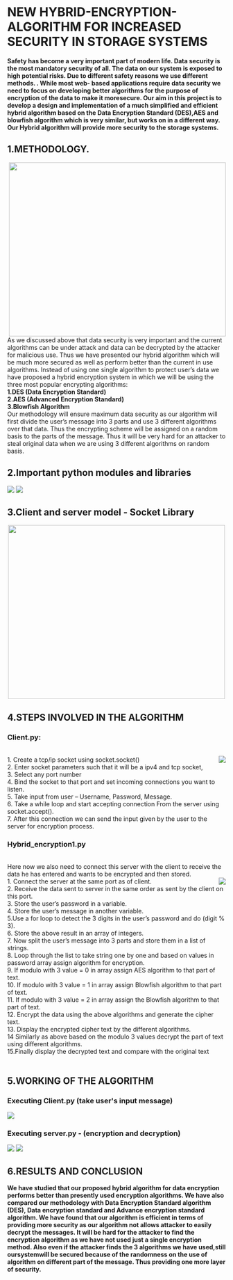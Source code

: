  # NEW HYBRID-ENCRYPTION-ALGORITHM FOR INCREASED SECURITY IN STORAGE SYSTEMS

<p align = "left"><b>Safety has become a very important part of modern life. Data security is the most mandatory security of all. The data on our system is exposed to high potential risks. Due to different safety reasons we use different methods. . While most web- based applications require data security we need to focus on developing better algorithms for the purpose of encryption of the data to make it moresecure. Our aim in this project is to develop a design and implementation of a much simplified and efficient hybrid algorithm based on the Data Encryption Standard (DES),AES and blowfish algorithm which is very similar, but works on in a different way. Our Hybrid algorithm will provide more security to the storage systems.
 </b></p>
 
 
 ## 1.METHODOLOGY.
 <img src = "https://github.com/ThisisRitikRao/NEW-HYBRID-ENCRYPTION-ALGORITHM-FOR-INCREASED-SECURITY/blob/main/images/flow.png" height = 400px width = 500px align = "right"></img>
 
As we discussed above that data security is very important and the current algorithms can be under attack and data can be decrypted by the attacker for malicious use. Thus we have presented our hybrid algorithm which will be much more secured as well as perform better than the current in use algorithms. Instead of using one single algorithm to protect user’s data we have proposed a hybrid encryption system in which we will be using the three most popular encrypting algorithms:<br>
<b>1.DES (Data Encryption Standard)<br>
2.AES (Advanced Encryption Standard)<br>
3.Blowfish Algorithm</b><br>
Our methodology will ensure maximum data security as our algorithm will first divide the user’s message into 3 parts and use 3 different algorithms over that data. Thus the encrypting scheme will be assigned on a random basis to the parts of the message. Thus it will be very hard for an attacker to steal original data when we are using 3 different algorithms on random basis.



## 2.Important python modules and libraries
<img src = "https://github.com/ThisisRitikRao/NEW-HYBRID-ENCRYPTION-ALGORITHM-FOR-INCREASED-SECURITY/blob/main/images/client_modules.JPG">
<img src = "https://github.com/ThisisRitikRao/NEW-HYBRID-ENCRYPTION-ALGORITHM-FOR-INCREASED-SECURITY/blob/main/images/server_modules.JPG">



## 3.Client and server model - Socket Library

<p align = "center"><img src = "https://www.tutorialspoint.com/unix_sockets/images/socket_client_server.gif" height = 400px width = 500px></p>


## 4.STEPS INVOLVED IN THE ALGORITHM

### Client.py:
<br>
<img src = "https://github.com/ThisisRitikRao/NEW-HYBRID-ENCRYPTION-ALGORITHM-FOR-INCREASED-SECURITY/blob/main/images/SERVERIMAGE.JPG" align = "right">
1. Create a tcp/ip socket using socket.socket()
<br>
2. Enter socket parameters such that it will be a ipv4
and tcp socket,
<br>
3. Select any port number
<br>
4. Bind the socket to that port and set incoming
connections you want to listen.
<br>
5. Take input from user – Username, Password,
Message.
<br>
6. Take a while loop and start accepting connection
From the server using socket.accept().
<br>
7. After this connection we can send the input given
by the user to the server for encryption process.

### Hybrid_encryption1.py
<br>
Here now we also need to connect this server with the client to receive the data he has entered and wants to be encrypted and then stored.
<br>
<img src = "https://github.com/ThisisRitikRao/NEW-HYBRID-ENCRYPTION-ALGORITHM-FOR-INCREASED-SECURITY/blob/main/images/TRANSFER.JPG" align = "right">
1. Connect the server at the same port as of client.
<br>
2. Receive the data sent to server in the same order
as sent by the client on this port.
<br>
3. Store the user’s password in a variable.
<br>
4. Store the user’s message in another variable.
<br>
5.Use a for loop to detect the 3 digits in the user’s
password and do (digit % 3).
<br>
6. Store the above result in an array of integers.
<br>
7. Now split the user’s message into 3 parts and
store them in a list of strings.
<br>
8. Loop through the list to take string one by one and
based on values in password array assign algorithm
for encryption.
<br>
9. If modulo with 3 value = 0 in array assign AES
algorithm to that part of text.
<br>
10. If modulo with 3 value = 1 in array assign
Blowfish algorithm to that part of text.
<br>
11. If modulo with 3 value = 2 in array assign the
Blowfish algorithm to that part of text.
<br>
12. Encrypt the data using the above algorithms and
generate the cipher text.
<br>
13. Display the encrypted cipher text by the
different algorithms.
<br>
14 Similarly as above based on the modulo 3 values
decrypt the part of text using different algorithms.
<br>
15.Finally display the decrypted text and compare
with the original text
<br>
<br>

## 5.WORKING OF THE ALGORITHM

### Executing Client.py (take user's input message)
<img src="https://github.com/ThisisRitikRao/NEW-HYBRID-ENCRYPTION-ALGORITHM-FOR-INCREASED-SECURITY/blob/main/images/client.JPG">

### Executing server.py - (encryption and decryption)
<img src="https://github.com/ThisisRitikRao/NEW-HYBRID-ENCRYPTION-ALGORITHM-FOR-INCREASED-SECURITY/blob/main/images/server.JPG">
<img src = "https://github.com/ThisisRitikRao/NEW-HYBRID-ENCRYPTION-ALGORITHM-FOR-INCREASED-SECURITY/blob/main/images/decrypted.JPG">

## 6.RESULTS AND CONCLUSION
<b>We have studied that our proposed hybrid algorithm for data encryption performs better than presently used encryption algorithms. We have also compared our methodology with Data Encryption Standard algorithm (DES), Data encryption standard and Advance encryption standard algorithm. We have found that our algorithm is efficient in terms of providing more security as our algorithm not allows attacker to easily decrypt the messages. It will be hard for the attacker to find the encryption algorithm as we have not used just a single encryption method. Also even if the attacker finds the 3 algorithms we have used,still oursystemwill be secured because of the randomness on the use of algorithm on different part of the message. Thus providing one more layer of security.</b>
